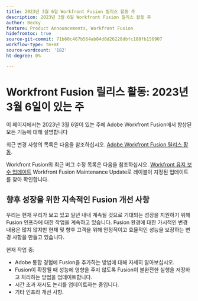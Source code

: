 ```yaml
---
title: 2023년 3월 6일 Workfront Fusion 릴리스 활동 주
description: 2023년 3월 6일 Workfront Fusion 릴리스 활동 주
author: Becky
feature: Product Announcements, Workfront Fusion
hidefromtoc: true
source-git-commit: 71b60c467b564ab84d8d26228dbfc188fb156907
workflow-type: tm+mt
source-wordcount: '182'
ht-degree: 0%

---
```


# Workfront Fusion 릴리스 활동: 2023년 3월 6일이 있는 주

이 페이지에서는 2023년 3월 6일이 있는 주에 Adobe Workfront Fusion에서 향상된 모든 기능에 대해 설명합니다

최근 변경 사항의 목록은 다음을 참조하십시오. [Adobe Workfront Fusion 릴리스 활동](../../../product-announcements/product-releases/fusion-release-activity/fusion-release-activity.md).

Workfront Fusion의 최근 버그 수정 목록은 다음을 참조하십시오. [Workfront 유지 보수 업데이트](https://experienceleague.adobe.com/docs/workfront-known-issues/releases/current-updates.html) Workfront Fusion Maintenance Update로 레이블이 지정된 업데이트를 찾아 확인합니다.

## 향후 성장을 위한 지속적인 Fusion 개선 사항

우리는 현재 우리가 보고 있고 일년 내내 계속될 것으로 기대되는 성장을 지원하기 위해 Fusion 인프라에 대한 작업을 계속하고 있습니다. Fusion 환경에 대한 가시적인 변경 내용은 많지 않지만 현재 및 향후 고객을 위해 안정적이고 효율적인 성능을 보장하는 변경 사항을 만들고 있습니다.

현재 작업 중:

* Adobe 통합 경험에 Fusion을 추가하는 방법에 대해 자세히 알아보십시오.
* Fusion이 확장될 때 성능에 영향을 주지 않도록 Fusion이 불완전한 실행을 저장하고 처리하는 방법을 업데이트합니다.
* 시간 초과 재시도 논리를 업데이트하는 중입니다.
* 기타 인프라 개선 사항.
